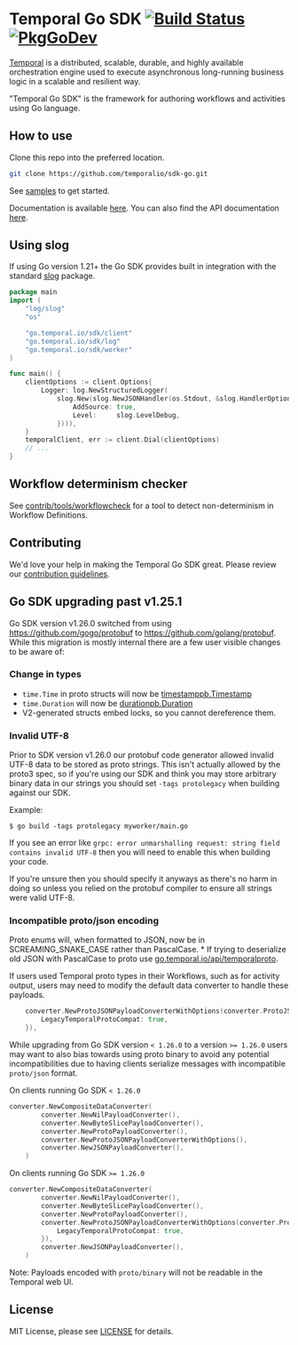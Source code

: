 # Temporal Go SDK [![Build Status](https://github.com/temporalio/sdk-go/actions/workflows/ci.yml/badge.svg?event=push)](https://github.com/temporalio/sdk-go/actions/workflows/ci.yml) [![PkgGoDev](https://pkg.go.dev/badge/go.temporal.io/sdk)](https://pkg.go.dev/go.temporal.io/sdk)

[Temporal](https://github.com/temporalio/temporal) is a distributed, scalable, durable, and highly available orchestration engine used to execute asynchronous long-running business logic in a scalable and resilient way.

"Temporal Go SDK" is the framework for authoring workflows and activities using Go language.

## How to use

Clone this repo into the preferred location.

```bash
git clone https://github.com/temporalio/sdk-go.git
```

See [samples](https://github.com/temporalio/samples-go) to get started.

Documentation is available [here](https://docs.temporal.io). 
You can also find the API documentation [here](https://pkg.go.dev/go.temporal.io/sdk).

## Using slog

If using Go version 1.21+ the Go SDK provides built in integration with the standard [slog](https://pkg.go.dev/log) package.


```go
package main
import (
	"log/slog"
	"os"

	"go.temporal.io/sdk/client"
	"go.temporal.io/sdk/log"
	"go.temporal.io/sdk/worker"
)

func main() {
	clientOptions := client.Options{
		Logger: log.NewStructuredLogger(
			slog.New(slog.NewJSONHandler(os.Stdout, &slog.HandlerOptions{
				AddSource: true,
				Level:     slog.LevelDebug,
			}))),
	}
	temporalClient, err := client.Dial(clientOptions)
	// ...
}
```

## Workflow determinism checker

See [contrib/tools/workflowcheck](contrib/tools/workflowcheck) for a tool to detect non-determinism in Workflow Definitions.

## Contributing
We'd love your help in making the Temporal Go SDK great. Please review our [contribution guidelines](CONTRIBUTING.md).

## Go SDK upgrading past v1.25.1

Go SDK version v1.26.0 switched from using https://github.com/gogo/protobuf to https://github.com/golang/protobuf. While this migration is mostly internal there are a few user visible changes to be aware of:

### Change in types

* `time.Time` in proto structs will now be [timestamppb.Timestamp](https://pkg.go.dev/google.golang.org/protobuf@v1.31.0/types/known/timestamppb#section-documentation)
* `time.Duration` will now be [durationpb.Duration](https://pkg.go.dev/google.golang.org/protobuf/types/known/durationpb)
* V2-generated structs embed locks, so you cannot dereference them.

### Invalid UTF-8

Prior to SDK version v1.26.0 our protobuf code generator allowed invalid UTF-8 data to be stored as proto strings. This isn't actually allowed by the proto3 spec, so if you're using our SDK and think you may store arbitrary binary data in our strings you should set `-tags protolegacy` when building against our SDK.

Example:

``` shell
$ go build -tags protolegacy myworker/main.go
```

If you see an error like `grpc: error unmarshalling request: string field contains invalid UTF-8` then you will need to enable this when building your code.

If you're unsure then you should specify it anyways as there's no harm in doing so unless you relied on the protobuf compiler to ensure all strings were valid UTF-8.

### Incompatible proto/json encoding

Proto enums will, when formatted to JSON, now be in SCREAMING_SNAKE_CASE rather than PascalCase.
    * If trying to deserialize old JSON with PascalCase to proto use [go.temporal.io/api/temporalproto](https://pkg.go.dev/go.temporal.io/api/temporalproto).

If users used Temporal proto types in their Workflows, such as for activity output, users may need to modify the default data converter to handle these payloads.
``` go
	converter.NewProtoJSONPayloadConverterWithOptions(converter.ProtoJSONPayloadConverterOptions{
		LegacyTemporalProtoCompat: true,
	}),
```

While upgrading from Go SDK version `< 1.26.0` to a version `>= 1.26.0` users may want to also bias towards using 
proto binary to avoid any potential incompatibilities due to having clients serialize messages with incompatible `proto/json` format.

On clients running Go SDK `< 1.26.0`
``` go
converter.NewCompositeDataConverter(
		converter.NewNilPayloadConverter(),
		converter.NewByteSlicePayloadConverter(),
		converter.NewProtoPayloadConverter(),
		converter.NewProtoJSONPayloadConverterWithOptions(),
		converter.NewJSONPayloadConverter(),
	)
```

On clients running Go SDK `>= 1.26.0`

``` go
converter.NewCompositeDataConverter(
		converter.NewNilPayloadConverter(),
		converter.NewByteSlicePayloadConverter(),
		converter.NewProtoPayloadConverter(),
		converter.NewProtoJSONPayloadConverterWithOptions(converter.ProtoJSONPayloadConverterOptions{
			LegacyTemporalProtoCompat: true,
		}),
		converter.NewJSONPayloadConverter(),
	)
```

Note: Payloads encoded with `proto/binary` will not be readable in the Temporal web UI. 

## License
MIT License, please see [LICENSE](LICENSE) for details.
